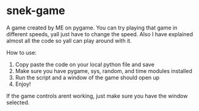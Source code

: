 # snek-game
A game created by ME on pygame.
You can try playing that game in different speeds, yall just have to change the speed.
Also I have explained almost all the code so yall can play around with it.

How to use:
1. Copy paste the code on your local python file and save
2. Make sure you have pygame, sys, random, and time modules installed
3. Run the script and a window of the game should open up
4. Enjoy!

If the game controls arent working, just make sure you have the window selected.
